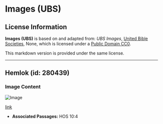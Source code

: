 # Images (UBS)

## License Information

**Images (UBS)** is based on and adapted from: _UBS Images_, [United Bible Societies](https://unitedbiblesocieties.org/), None, which is licensed under a [Public Domain CC0](https://creativecommons.org/public-domain/cc0/).

This markdown version is provided under the same license.



--------------------------------

## Hemlok (id: 280439)

### Image Content

![Image](https://cdn.aquifer.bible/aquifer-content/resources/Media/WEB-0290_hemlock.jpg)

[link](https://cdn.aquifer.bible/aquifer-content/resources/Media/WEB-0290_hemlock.jpg)

* **Associated Passages:** HOS 10:4

